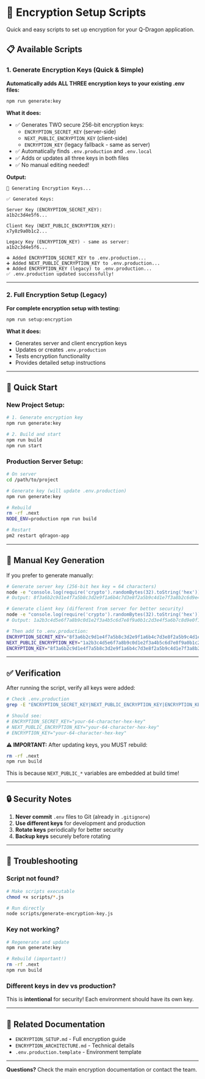# 🔐 Encryption Setup Scripts

Quick and easy scripts to set up encryption for your Q-Dragon application.

## 📋 Available Scripts

### 1. Generate Encryption Keys (Quick & Simple)

**Automatically adds ALL THREE encryption keys to your existing .env files:**

```bash
npm run generate:key
```

**What it does:**
- ✅ Generates TWO secure 256-bit encryption keys:
  - `ENCRYPTION_SECRET_KEY` (server-side)
  - `NEXT_PUBLIC_ENCRYPTION_KEY` (client-side)
  - `ENCRYPTION_KEY` (legacy fallback - same as server)
- ✅ Automatically finds `.env.production` and `.env.local`
- ✅ Adds or updates all three keys in both files
- ✅ No manual editing needed!

**Output:**
```
🔐 Generating Encryption Keys...

✅ Generated Keys:

Server Key (ENCRYPTION_SECRET_KEY):
a1b2c3d4e5f6...

Client Key (NEXT_PUBLIC_ENCRYPTION_KEY):
x7y8z9a0b1c2...

Legacy Key (ENCRYPTION_KEY) - same as server:
a1b2c3d4e5f6...

➕ Added ENCRYPTION_SECRET_KEY to .env.production...
➕ Added NEXT_PUBLIC_ENCRYPTION_KEY to .env.production...
➕ Added ENCRYPTION_KEY (legacy) to .env.production...
✅ .env.production updated successfully!
```

---

### 2. Full Encryption Setup (Legacy)

**For complete encryption setup with testing:**

```bash
npm run setup:encryption
```

**What it does:**
- Generates server and client encryption keys
- Updates or creates `.env.production`
- Tests encryption functionality
- Provides detailed setup instructions

---

## 🚀 Quick Start

### New Project Setup:

```bash
# 1. Generate encryption key
npm run generate:key

# 2. Build and start
npm run build
npm run start
```

### Production Server Setup:

```bash
# On server
cd /path/to/project

# Generate key (will update .env.production)
npm run generate:key

# Rebuild
rm -rf .next
NODE_ENV=production npm run build

# Restart
pm2 restart qdragon-app
```

---

## 📝 Manual Key Generation

If you prefer to generate manually:

```bash
# Generate server key (256-bit hex key = 64 characters)
node -e "console.log(require('crypto').randomBytes(32).toString('hex'))"
# Output: 8f3a6b2c9d1e4f7a5b8c3d2e9f1a6b4c7d3e8f2a5b9c4d1e7f3a8b2c6d9e4f1a3

# Generate client key (different from server for better security)
node -e "console.log(require('crypto').randomBytes(32).toString('hex'))"
# Output: 1a2b3c4d5e6f7a8b9c0d1e2f3a4b5c6d7e8f9a0b1c2d3e4f5a6b7c8d9e0f1a2

# Then add to .env.production:
ENCRYPTION_SECRET_KEY="8f3a6b2c9d1e4f7a5b8c3d2e9f1a6b4c7d3e8f2a5b9c4d1e7f3a8b2c6d9e4f1a3"
NEXT_PUBLIC_ENCRYPTION_KEY="1a2b3c4d5e6f7a8b9c0d1e2f3a4b5c6d7e8f9a0b1c2d3e4f5a6b7c8d9e0f1a2"
ENCRYPTION_KEY="8f3a6b2c9d1e4f7a5b8c3d2e9f1a6b4c7d3e8f2a5b9c4d1e7f3a8b2c6d9e4f1a3"
```

---

## ✅ Verification

After running the script, verify all keys were added:

```bash
# Check .env.production
grep -E "ENCRYPTION_SECRET_KEY|NEXT_PUBLIC_ENCRYPTION_KEY|ENCRYPTION_KEY" .env.production

# Should see:
# ENCRYPTION_SECRET_KEY="your-64-character-hex-key"
# NEXT_PUBLIC_ENCRYPTION_KEY="your-64-character-hex-key"
# ENCRYPTION_KEY="your-64-character-hex-key"
```

**⚠️ IMPORTANT:** After updating keys, you MUST rebuild:
```bash
rm -rf .next
npm run build
```

This is because `NEXT_PUBLIC_*` variables are embedded at build time!

---

## 🔒 Security Notes

1. **Never commit** `.env` files to Git (already in `.gitignore`)
2. **Use different keys** for development and production
3. **Rotate keys** periodically for better security
4. **Backup keys** securely before rotating

---

## 🐛 Troubleshooting

### Script not found?

```bash
# Make scripts executable
chmod +x scripts/*.js

# Run directly
node scripts/generate-encryption-key.js
```

### Key not working?

```bash
# Regenerate and update
npm run generate:key

# Rebuild (important!)
rm -rf .next
npm run build
```

### Different keys in dev vs production?

This is **intentional** for security! Each environment should have its own key.

---

## 📖 Related Documentation

- `ENCRYPTION_SETUP.md` - Full encryption guide
- `ENCRYPTION_ARCHITECTURE.md` - Technical details
- `.env.production.template` - Environment template

---

**Questions?** Check the main encryption documentation or contact the team.
